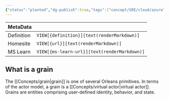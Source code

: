 ```yaml
---
{"status":"planted","dg-publish":true,"tags":["concept/SRE/cloud/azure"],"creation_date":"2024-05-05 07:13","definition":"In terms of the actor model, a grain is a virtual actor.","ms-learn-url":"https://learn.microsoft.com/en-us/dotnet/orleans/overview#what-are-grains","url":"undefined","permalink":"/concepts/grain/","dgPassFrontmatter":true}
---
```



| MetaData   |                                              |
| ---------- | -------------------------------------------- |
| Definition | `VIEW[{definition}][text(renderMarkdown)]`   |
| Homesite   | `VIEW[{url}][text(renderMarkdown)]`          |
| MS Learn   | `VIEW[{ms-learn-url}][text(renderMarkdown)]` |
## What is a grain

The [[Concepts/grain\|grain]] is one of several Orleans primitives.
In terms of the actor model, a grain is a [[Concepts/virtual actor\|virtual actor]].
Grains are entities comprising user-defined identity, behavior, and state.